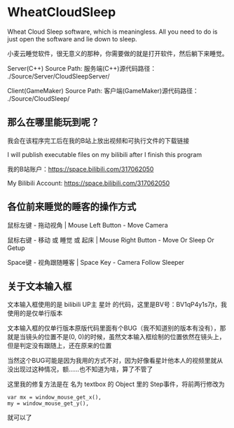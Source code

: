 # WheatCloudSleep

Wheat Cloud Sleep software, which is meaningless. All you need to do is just open the software and lie down to sleep.

小麦云睡觉软件，很无意义的那种，你需要做的就是打开软件，然后躺下来睡觉。

Server(C++) Source Path: 服务端(C++)源代码路径： ./Source/Server/CloudSleepServer/

Client(GameMaker) Source Path: 客户端(GameMaker)源代码路径： ./Source/CloudSleep/

## 那么在哪里能玩到呢？

我会在该程序完工后在我的B站上放出视频和可执行文件的下载链接

I will publish executable files on my bilibili after I finish this program

我的B站账户：https://space.bilibili.com/317062050

My Bilibili Account: https://space.bilibili.com/317062050

## 各位前来睡觉的睡客的操作方式

鼠标左键 - 拖动视角 | Mouse Left Button - Move Camera

鼠标右键 - 移动 或 睡觉 或 起床 | Mouse Right Button - Move Or Sleep Or Getup

Space键 - 视角跟随睡客 | Space Key - Camera Follow Sleeper

## 关于文本输入框

文本输入框使用的是 bilibili UP主 星竍 的代码，这里是BV号：BV1qP4y1s7jt，我使用的是仅单行版本

文本输入框的仅单行版本原版代码里面有个BUG（我不知道别的版本有没有），那就是当镜头的位置不是(0, 0)的时候，虽然文本输入框绘制的位置依然在镜头上，但是判定没有跟随上，还在原来的位置

当然这个BUG可能是因为我用的方式不对，因为好像看星竍他本人的视频里就从没出现过这种情况，额……也不知道为啥，算了不管了

这里我的修复方法是在 名为 textbox 的 Object 里的 Step事件，将前两行修改为

    var mx = window_mouse_get_x(),
    my = window_mouse_get_y(),
    
就可以了
